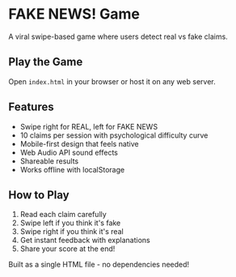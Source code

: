# FAKE NEWS\! Game

A viral swipe-based game where users detect real vs fake claims.

## Play the Game
Open `index.html` in your browser or host it on any web server.

## Features
- Swipe right for REAL, left for FAKE NEWS
- 10 claims per session with psychological difficulty curve
- Mobile-first design that feels native
- Web Audio API sound effects
- Shareable results
- Works offline with localStorage

## How to Play
1. Read each claim carefully
2. Swipe left if you think it's fake
3. Swipe right if you think it's real
4. Get instant feedback with explanations
5. Share your score at the end\!

Built as a single HTML file - no dependencies needed\!
